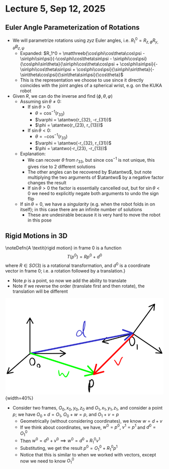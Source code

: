 # Lecture 5, Sep 12, 2025

## Euler Angle Parameterization of Rotations

* We will parametrize rotations using $zyz$ Euler angles, i.e. $R_1^0 = R_{z,\phi}R_{y,\theta}R_{z,\psi}$
	* Expanded: $R_1^0 = \matthreeb{\cos\phi\cos\theta\cos\psi - \sin\phi\sin\psi}{-\cos\phi\cos\theta\sin\psi - \sin\phi\cos\psi}{\cos\phi\sin\theta}{\sin\phi\cos\theta\cos\psi + \cos\phi\sin\psi}{-\sin\phi\cos\theta\sin\psi + \cos\phi\cos\psi}{\sin\phi\sin\theta}{-\sin\theta\cos\psi}{\sin\theta\sin\psi}{\cos\theta}$
	* This is the representation we choose to use since it directly coincides with the joint angles of a spherical wrist, e.g. on the KUKA robot
* Given $R$, we can do the inverse and find $(\phi, \theta, \varphi)$
	* Assuming $\sin\theta \neq 0$:
		* If $\sin\theta > 0$:
			* $\theta = \cos^{-1}(r_{33})$
			* $\varphi = \atantwo(r_{32}, -r_{31})$
			* $\phi = \atantwo(r_{23}, r_{13})$
		* If $\sin\theta < 0$:
			* $\theta = -\cos^{-1}(r_{33})$
			* $\varphi = \atantwo(-r_{32}, r_{31})$
			* $\phi = \atantwo(-r_{23}, -r_{13})$
	* Explanation:
		* We can recover $\theta$ from $r_{33}$, but since $\cos^{-1}$ is not unique, this gives rise to 2 different solutions
		* The other angles can be recovered by $\atantwo$, but note multiplying the two arguments of $\atantwo$ by a negative factor changes the result
		* If $\sin\theta > 0$ the factor is essentially cancelled out, but for $\sin\theta < 0$ we need to explicitly negate both arguments to undo the sign flip
	* If $\sin\theta = 0$, we have a *singularity* (e.g. when the robot folds in on itself); in this case there are an infinite number of solutions
		* These are undesirable because it is very hard to move the robot in this pose

## Rigid Motions in 3D

\noteDefn{A \textit{rigid motion} in frame 0 is a function $$T(p^0) = Rp^0 + d^0$$ where $R \in SO(3)$ is a rotational transformation, and $d^0$ is a coordinate vector in frame 0; i.e. a rotation followed by a translation.}

* Note $p$ is a point, so now we add the ability to translate
* Note if we reverse the order (translate first and then rotate), the translation will be different

![Diagram of the setup used to derive the rigid transformation rule.](./imgs/lec5_1.png){width=40%}

* Consider two frames, $O_0, x_0, y_0, z_0$ and $O_1, x_1, y_1, z_1$, and consider a point $p$; we have $O_0 + d = O_1$, $O_0 + w = p$, and $O_1 + v = p$
	* Geometrically (without considering coordinates), we know $w = d + v$
	* If we think about coordinates, we have, $w^0 = p^0$, $v^1 = p^1$ and $d^0 = O_1^0$
	* Then $w^0 = d^0 + v^0 \implies w^0 = d^0 + R_1^0v^1$
	* Substituting, we get the result $p^0 = O_1^0 + R_1^0p^1$
	* Notice that this is similar to when we worked with vectors, except now we need to know $O_1^0$


